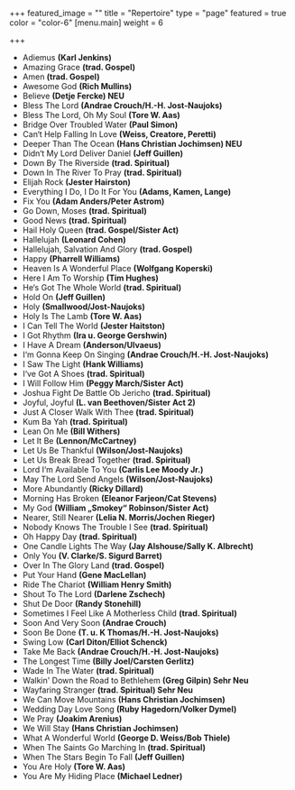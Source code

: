 +++
featured_image = ""
title = "Repertoire"
type = "page"
featured = true
color = "color-6"
[menu.main]
weight = 6

+++
* Adiemus **(Karl Jenkins)**
* Amazing Grace **(trad. Gospel)**
* Amen **(trad. Gospel)**
* Awesome God **(Rich Mullins)**
* Believe **(Detje Fercke) NEU**
* Bless The Lord **(Andrae Crouch/H.-H. Jost-Naujoks)**
* Bless The Lord, Oh My Soul **(Tore W. Aas)**
* Bridge Over Troubled Water **(Paul Simon)**
* Can‘t Help Falling In Love **(Weiss, Creatore, Peretti)**
* Deeper Than The Ocean **(Hans Christian Jochimsen) NEU**
* Didn‘t My Lord Deliver Daniel **(Jeff Guillen)**
* Down By The Riverside **(trad. Spiritual)**
* Down In The River To Pray **(trad. Spiritual)**
* Elijah Rock **(Jester Hairston)**
* Everything I Do, I Do It For You **(Adams, Kamen, Lange)**
* Fix You **(Adam Anders/Peter Astrom)**
* Go Down, Moses **(trad. Spiritual)**
* Good News **(trad. Spiritual)**
* Hail Holy Queen **(trad. Gospel/Sister Act)**
* Hallelujah **(Leonard Cohen)**
* Hallelujah, Salvation And Glory **(trad. Gospel)**
* Happy **(Pharrell Williams)**
* Heaven Is A Wonderful Place **(Wolfgang Koperski)**
* Here I Am To Worship **(Tim Hughes)**
* He‘s Got The Whole World **(trad. Spiritual)**
* Hold On **(Jeff Guillen)**
* Holy **(Smallwood/Jost-Naujoks)**
* Holy Is The Lamb **(Tore W. Aas)**
* I Can Tell The World **(Jester Haitston)**
* I Got Rhythm **(Ira u. George Gershwin)**
* I Have A Dream **(Anderson/Ulvaeus)**
* I‘m Gonna Keep On Singing **(Andrae Crouch/H.-H. Jost-Naujoks)**
* I Saw The Light **(Hank Williams)**
* I‘ve Got A Shoes **(trad. Spiritual)**
* I Will Follow Him **(Peggy March/Sister Act)**
* Joshua Fight De Battle Ob Jericho **(trad. Spiritual)**
* Joyful, Joyful **(L. van Beethoven/Sister Act 2)**
* Just A Closer Walk With Thee **(trad. Spiritual)**
* Kum Ba Yah **(trad. Spiritual)**
* Lean On Me **(Bill Withers)**
* Let It Be **(Lennon/McCartney)**
* Let Us Be Thankful **(Wilson/Jost-Naujoks)**
* Let Us Break Bread Together **(trad. Spiritual)**
* Lord I‘m Available To You **(Carlis Lee Moody Jr.)**
* May The Lord Send Angels **(Wilson/Jost-Naujoks)**
* More Abundantly **(Ricky Dillard)**
* Morning Has Broken **(Eleanor Farjeon/Cat Stevens)**
* My God **(William „Smokey“ Robinson/Sister Act)**
* Nearer, Still Nearer **(Lelia N. Morris/Jochen Rieger)**
* Nobody Knows The Trouble I See **(trad. Spiritual)**
* Oh Happy Day **(trad. Spiritual)**
* One Candle Lights The Way **(Jay Alshouse/Sally K. Albrecht)**
* Only You **(V. Clarke/S. Sigurd Barret)**
* Over In The Glory Land **(trad. Gospel)**
* Put Your Hand **(Gene MacLellan)**
* Ride The Chariot **(William Henry Smith)**
* Shout To The Lord **(Darlene Zschech)**
* Shut De Door **(Randy Stonehill)**
* Sometimes I Feel Like A Motherless Child **(trad. Spiritual)**
* Soon And Very Soon **(Andrae Crouch)**
* Soon Be Done **(T. u. K Thomas/H.-H. Jost-Naujoks)**
* Swing Low **(Carl Diton/Elliot Schenck)**
* Take Me Back **(Andrae Crouch/H.-H. Jost-Naujoks)**
* The Longest Time **(Billy Joel/Carsten Gerlitz)**
* Wade In The Water **(trad. Spiritual)**
* Walkin' Down the Road to Bethlehem **(Greg Gilpin) Sehr Neu**
* Wayfaring Stranger **(trad. Spiritual) Sehr Neu**
* We Can Move Mountains **(Hans Christian Jochimsen)**
* Wedding Day Love Song **(Ruby Hagedorn/Volker Dymel)**
* We Pray **(Joakim Arenius)**
* We Will Stay **(Hans Christian Jochimsen)**
* What A Wonderful World **(George D. Weiss/Bob Thiele)**
* When The Saints Go Marching In **(trad. Spiritual)**
* When The Stars Begin To Fall **(Jeff Guillen)**
* You Are Holy **(Tore W. Aas)**
* You Are My Hiding Place **(Michael Ledner)**

